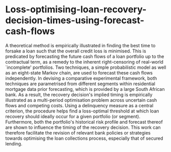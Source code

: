 # Loss-optimising-loan-recovery-decision-times-using-forecast-cash-flows
A theoretical method is empirically illustrated in finding the best time to forsake a loan such that the overall credit loss is minimised. This is predicated by forecasting the future cash flows of a loan portfolio up to the contractual term, as a remedy to the inherent right-censoring of real-world `incomplete' portfolios. Two techniques, a simple probabilistic model as well as an eight-state Markov chain, are used to forecast these cash flows independently. In devising a comparative experimental framework, both techniques are parametrised from different segments within residential mortgage data prior forecasting, which is provided by a large South African bank. As a result, the recovery decision's implied timing is empirically illustrated as a multi-period optimisation problem across uncertain cash flows and competing costs. Using a delinquency measure as a central criterion, the procedure helps find a loss-optimal threshold at which loan recovery should ideally occur for a given portfolio (or segment). Furthermore, both the portfolio's historical risk profile and forecast thereof are shown to influence the timing of the recovery decision. This work can therefore facilitate the revision of relevant bank policies or strategies towards optimising the loan collections process, especially that of secured lending.
